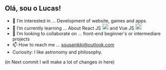 <h2>Olá, sou o Lucas!</h2>



- 👀 I’m interested in ... Development of website, games and apps
- 🌱 I’m currently learning ...  About React JS <img height="20cm" src="https://encrypted-tbn0.gstatic.com/images?q=tbn:ANd9GcR9QU_DKEjYZ4i9r2MTIv8Svg9Gy183m-2T4CdcdtoiTMa4DmzFloxHRMePynXJNv69jjw&usqp=CAU"> and Vue JS <img height="20cm" src= "https://encrypted-tbn0.gstatic.com/images?q=tbn:ANd9GcSVLFpJypmWo8-_qvR9u6NHZoWQ7XN3lyp6HLguGFLCe19OsShRSqadPl-aPeFPjali6kg&usqp=CAU">
- 💞️ I’m looking to collaborate on ... front-end beginner's or intermediare projects
- 📫 How to reach me ... sousanikki@outlook.com
- Curiosity: I like astronomy and philosophy.

(in Next commit I will make a lot of changes in here)



<!---
ElRaposo1096/ElRaposo1096 is a ✨ special ✨ repository because its `README.md` (this file) appears on your GitHub profile.
You can click the Preview link to take a look at your changes.
--->
